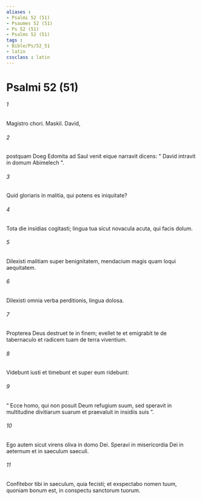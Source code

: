 ```yaml
---
aliases : 
- Psalmi 52 (51)
- Psaumes 52 (51)
- Ps 52 (51)
- Psalms 52 (51)
tags : 
- Bible/Ps/52_51
- latin
cssclass : latin
---
```


# Psalmi 52 (51)

###### 1
Magistro chori. Maskil. David,
###### 2
postquam Doeg Edomita ad Saul venit eique narravit dicens: " David intravit in domum Abimelech ".
###### 3
Quid gloriaris in malitia, qui potens es iniquitate?
###### 4
Tota die insidias cogitasti; lingua tua sicut novacula acuta, qui facis dolum.
###### 5
Dilexisti malitiam super benignitatem, mendacium magis quam loqui aequitatem.
###### 6
Dilexisti omnia verba perditionis, lingua dolosa.
###### 7
Propterea Deus destruet te in finem; evellet te et emigrabit te de tabernaculo et radicem tuam de terra viventium.
###### 8
Videbunt iusti et timebunt et super eum ridebunt:
###### 9
“ Ecce homo, qui non posuit Deum refugium suum, sed speravit in multitudine divitiarum suarum et praevaluit in insidiis suis ”.
###### 10
Ego autem sicut virens oliva in domo Dei. Speravi in misericordia Dei in aeternum et in saeculum saeculi.
###### 11
Confitebor tibi in saeculum, quia fecisti; et exspectabo nomen tuum, quoniam bonum est, in conspectu sanctorum tuorum.
